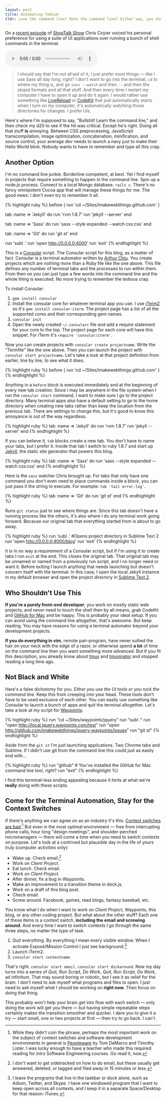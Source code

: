 ```yaml
---
layout: post
title: Automating Tedium
tldr: Love the command line? Hate the command line? Either way, you should consider using a terminal automator.
---
```


On a [recent episode](http://shoptalkshow.com/episodes/011-with-jina-bolton/) of [ShopTalk Show](http://shoptalkshow.com) Chris Coyier voiced his personal preference for using a suite of UI applications over running a bunch of shell commands in the terminal.

<script src="http://api.html5media.info/1.1.5/html5media.min.js"></script>
<audio src="http://s3.amazonaws.com/imakewebthings-blog/ShopTalk_011_Clip.mp3" controls="controls">&nbsp;</audio>

> I should say that I'm not afraid of it, I just prefer most things &mdash; like I use Sass all day long, right? I don't want to go into the terminal, `cd` to where my thing is, and go `sass --watch` and then `--` and then the stupid formats and all that stuff. And then every time I restart my computer I have to open it up and do it again. I would rather use something like [LiveReload](http://livereload.com) or [CodeKit](http://incident57.com/codekit/) that just automatically starts when I turn on my computer, it's automatically watching those directories for changes. I prefer UIs.

Here's where I'm supposed to say, "Bullshit! Learn the command line," and then check my d20 to see if the hit was critical. Except he's right. Doing all that stuff **is** annoying. Between CSS preprocessing, JavaScript transcompilation, image optimization, concatenation, minification, and source control, your average dev needs to launch a navy just to make their Hello World blink. Nobody wants to have to remember and type all this crap.

## Another Option

I'm no command line junkie. Borderline competent, at best. Yet I find myself in projects that require something to happen in the command line. Spin up a node.js process. Connect to a local Mongo database. `rails c`. There's no fancy omnipotent Cocoa app that will manage these things for me. The good news: I don't even try to remember it all.

{% highlight ruby %}
before { run 'cd ~/Sites/imakewebthings.github.com' }

tab :name => 'Jekyll' do
  run 'rvm 1.8.7'
  run 'jekyll --server'
end

tab :name => 'Sass' do
  run 'sass --style expanded --watch css:css'
end

tab :name => 'Git' do
  run 'git st'
end

run 'subl .'
run 'open http://0.0.0.0:4000'
run 'exit'
{% endhighlight %}

This is a [Consular](https://github.com/achiu/consular) script. The Consular script for this blog, as a matter of fact. Consular is a terminal automator written by [Arthur Chiu](https://github.com/achiu). You create projects which are nothing more than a Ruby file like the one above. This file defines any number of terminal tabs and the processes to run within them. From then on you can just type a few words into the command line and the whole thing is executed. No more trying to remember the tedious crap.

To install Consular:

1. `gem install consular`
2. Install the consular core for whatever terminal app you use. I use [iTerm2](http://www.iterm2.com/) so it's `gem install consular-iterm`. The project page has a list of all the supported cores and their corresponding gem names.
3. `consular init`
4. Open the newly created `~/.consularc` file and add a require statement for your core to the top. The project page for each core will have this snippet. For iTerm it's `require 'consular/iterm'`.

Now you can create projects with `consular create projectname`. Write the "Termfile" like the one above. Then you can launch the project with `consular start projectname`. Let's take a look at that project definition from earlier, line by line, to see what it does.

{% highlight ruby %}
before { run 'cd ~/Sites/imakewebthings.github.com' }
{% endhighlight %}

Anything in a `before` block is executed immediately and at the beginning of every new tab creation. Since I may be anywhere in the file system when I run the `consular start` command, I want to make sure I go to the project directory. Many terminal apps also have a default setting to go to the home directory when creating new tabs rather than keep the location from the previous tab. There are settings to change this, but it's good to know this annoyance is out of the way regardless.

{% highlight ruby %}
tab :name => 'Jekyll' do
  run 'rvm 1.8.7'
  run 'jekyll --server'
end
{% endhighlight %}

If you can believe it, `tab` blocks create a new tab. You don't have to name your tabs, but I prefer it. Inside that tab I switch to ruby 1.8.7 and start up [Jekyll](https://github.com/mojombo/jekyll/wiki), the static site generator that powers this blog.

{% highlight ruby %}
tab :name => 'Sass' do
  run 'sass --style expanded --watch css:css'
end
{% endhighlight %}

Here is the `sass` watcher Chris brought up. For tabs that only have one command you don't even need to place commands inside a block, you can just pass it the string to execute. For example: `tab 'tail error.log'`.

{% highlight ruby %}
tab :name => 'Git' do
  run 'git st'
end
{% endhighlight %}

Runs `git status` just to see where things are. Since this tab doesn't have a running process like the others, it's also where I do any terminal work going forward. Because our original tab that everything started from is about to go away.

{% highlight ruby %}
run 'subl .' #Opens project directory in Sublime Text 2
run 'open http://0.0.0.0:4000/blog'
run 'exit'
{% endhighlight %}

It is in no way a requirement of a Consular script, but if I'm using it to create tabs I run `exit` at the end. This closes the original tab. That original tab may be unnamed or named from a previously run script, and I no longer need or want it. Before exiting I launch anything that needs launching but doesn't concern itself with the terminal. In this case, I open the local Jekyll instance in my default browser and open the project directory in [Sublime Text 2](http://www.sublimetext.com/2).

## Who Shouldn't Use This

**If you're a purely front-end developer**, you work on mostly static web projects, and *never* need to touch the shell then by all means, grab CodeKit and [GitHub for Mac](http://mac.github.com/) and be happy. This is probably your ideal setup. If you can avoid using the command line altogether, that's awesome. But keep reading. You may have reasons for using a terminal automator beyond your development projects.

**If you do everything in vim**, remote pair-program, have never sullied the hair on your neck with the edge of a razor, or otherwise spend **a lot** of time on the command line then you want something more advanced. But if you fit this description, you already know about [tmux](http://tmux.sourceforge.net/) and [tmuxinator](https://github.com/aziz/tmuxinator) and stopped reading a long time ago.

## Not Black and White

Here's a false dichotomy for you. *Either you use the UI tools or you rock the command line.* Keep this from creeping into your head. These tools don't have to be used exclusive of each other. You can easily use something like Consular to launch a bunch of apps and quit the terminal altogether. Let's take a look at my script for [Waypoints](http://imakewebthings.com/jquery-waypoints):

{% highlight ruby %}
run "cd ~/Sites/waypoints/jquery"
run "subl ."
run "open http://local.jquery.waypoints.com/test"
run "open http://github.com/imakewebthings/jquery-waypoints/issues"
run "git st"
{% endhighlight %}

Aside from the `git st` I'm just launching applications. Two Chrome tabs and Sublime. If I didn't use git from the command line this could just as easily end with&hellip;

{% highlight ruby %}
run "github" # You've installed the GitHub for Mac command line tool, right?
run "exit"
{% endhighlight %}

I find this terminal-less ending appealing because it hints at what we're **really** doing with these scripts.

## Come for the Terminal Automation, Stay for the Context Switches

If there's anything we can agree on as an industry it's this: [Context switches are bad](http://www.joelonsoftware.com/articles/fog0000000022.html).[^1] But even in the most optimal environment &mdash; free from interrupting phone calls, hour long "design meetings", and shoulder-perched micromanagers &mdash; there will come a time when you need to switch contexts on purpose. Let's look at a contrived but plausible day in the life of yours truly (computer activities only):

- Wake up. Check email.[^2]
- Work on *Client Project*.
- Eat lunch. Check email.
- Work on *Client Project*.
- After dinner, fix a bug in Waypoints.
- Make an improvement to a transition theme in deck.js.
- Work on a draft of this blog post.
- Check email.
- Screw around. Facebook, games, read blogs, fantasy baseball, etc.

You know what I do when I want to work on *Client Project*, Waypoints, this blog, or any other coding project. But what about the other stuff? Each one of these items is a context switch, **including the email and screwing around**. And every time I want to switch contexts I go through the same three steps, no matter the type of task.

1. Quit everything. By everything I mean every visible window. When I activate Exposé/Mission Control I just see background.[^3]
2. Launch iTerm2.
3. `consular start contextname`

That's right. `consular start email`. `consular start dickaround`. Now my day turns into a series of *Quit, Run Script, Do Work*, *Quit, Run Script, Do Work*, ad infinitum. That may sound boring or robotic, but I see it as relief for the brain. I don't need to ask myself what programs and files to open. I just need to ask myself what I should be working on **right now**. Then focus on doing that thing.

This probably won't help your brain get into flow with each switch &mdash; only doing the work will get you there &mdash; but having simple repeatable steps certainly makes the transition smoother and quicker. I dare you to give it a try &mdash; start small, one or two projects at first &mdash; then try to go back. I can't.


[^1]: While they didn't coin the phrase, perhaps the most important work on the subject of context switches and software development environments in general is [Peopleware](http://www.amazon.com/Peopleware-Productive-Projects-Teams-Second/dp/0932633439) by Tom DeMarco and Timothy Lister. I was lucky enough to have a teacher who made this required reading for intro Software Engineering courses. Go read it, now.

[^2]: I don't want to get sidetracked on how to do email, but these usually get answered, deleted, or tagged and filed away in 15 minutes or less.

[^3]: I leave the programs that live in the taskbar or dock alone, such as Adium, Twitter, and Skype. I have one windowed program that I want to keep open across all contexts, and I keep it in a separate Space/Desktop for that reason: iTunes.